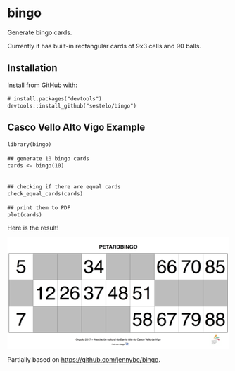 # bingo
Generate bingo cards.

Currently it has built-in rectangular cards of 9x3 cells and 90 balls.


## Installation

Install from GitHub with:

```{r eval = FALSE}
# install.packages("devtools")
devtools::install_github("sestelo/bingo")
```

## Casco Vello Alto Vigo Example

```{r}
library(bingo)

## generate 10 bingo cards
cards <- bingo(10)


## checking if there are equal cards
check_equal_cards(cards)

## print them to PDF
plot(cards)
```

Here is the result!

![](/img/bingo-01.png)



Partially based on https://github.com/jennybc/bingo. 

